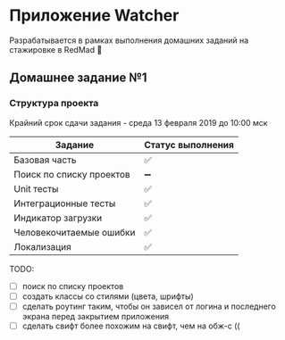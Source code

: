 # Приложение Watcher
Разрабатывается в рамках выполнения домашних заданий на стажировке в RedMad :robot:

## Домашнее задание №1
### Структура проекта

Крайний срок сдачи задания - среда 13 февраля 2019 до 10:00 мск

Задание | Cтатус выполнения
------------ | -------------
Базовая часть | :white_check_mark:
Поиск по списку проектов | :heavy_minus_sign:
Unit тесты | :white_check_mark:
Интеграционные тесты | :white_check_mark:
Индикатор загрузки | :white_check_mark:
Человекочитаемые ошибки | :white_check_mark:
Локализация | :white_check_mark:


TODO:
- [ ] поиск по списку проектов
- [ ] создать классы со стилями (цвета, шрифты)
- [ ] сделать роутинг таким, чтобы он зависел от логина и последнего экрана перед закрытием приложения
- [ ] сделать свифт более похожим на свифт, чем на обж-с (( 
